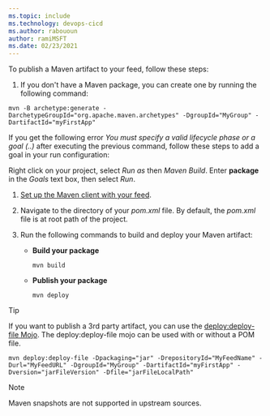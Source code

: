 ```yaml
---
ms.topic: include
ms.technology: devops-cicd
ms.author: rabououn
author: ramiMSFT
ms.date: 02/23/2021
---
```


To publish a Maven artifact to your feed, follow these steps: 

1. If you don't have a Maven package, you can create one by running the following command:

```Command
mvn -B archetype:generate -DarchetypeGroupId="org.apache.maven.archetypes" -DgroupId="MyGroup" -DartifactId="myFirstApp"
```

If you get the following error *You must specify a valid lifecycle phase or a goal (..)* after executing the previous command, follow these steps to add a goal in your run configuration:

Right click on your project, select *Run as* then *Maven Build*. Enter **package** in the *Goals* text box, then select *Run*.


1. [Set up the Maven client with your feed](../../maven/pom-and-settings.md).

1. Navigate to the directory of your *pom.xml* file. By default, the *pom.xml* file is at root path of the project.

3. Run the following commands to build and deploy your Maven artifact:

    - **Build your package**
        ```Command
        mvn build
        ``` 
    - **Publish your package**
    
        ```Command
        mvn deploy
        ``` 

> [!TIP]
> If you want to publish a 3rd party artifact, you can use the [deploy:deploy-file Mojo](https://maven.apache.org/plugins/maven-deploy-plugin/usage.html). The deploy:deploy-file mojo can be used with or without a POM file.

```Command
mvn deploy:deploy-file -Dpackaging="jar" -DrepositoryId="MyFeedName" -Durl="MyFeedURL" -DgroupId="MyGroup" -DartifactId="myFirstApp" -Dversion="jarFileVersion" -Dfile="jarFileLocalPath"
```

> [!NOTE]
> Maven snapshots are not supported in upstream sources.
